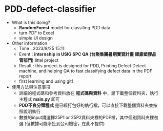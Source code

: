 # PDD-defect-classifier

- What is this doing?
  - **RandomForest** model for classifing PDD data
  - turn PDF to Excel 
  - simple UI design
- Other information
  - Time : 2023/8/25 15:11
  - Event : **internship in USIG SPC QA (台聚集團暑期實習計畫 順廠塑膠品管部門)** littel project
  - Result : this project is designed for PDD, Printing Defect Detect machine, and helping QA to fast classifying defect data in the PDF report
  - first learning and using git!
-  使用方法與注意事項
   -  詳細的程式碼和參考資料放在 **程式碼與資料** 中，請下載整個資料夾，執行主程式 **main.py** 即可
   -  **PDD不良分類程式** 是已經打包好的執行檔，可以直接下載整個資料夾並按照說明執行
   -  數據的input請選擇25P1 or 25P2資料夾裡的PDF檔，其中個別資料夾裡勿選 (但數據可能牽扯到公司機密，在此不提供)
